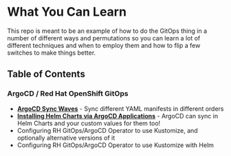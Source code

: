 # What You Can Learn

This repo is meant to be an example of how to do the GitOps thing in a number of different ways and permutations so you can learn a lot of different techniques and when to employ them and how to flip a few switches to make things better.

## Table of Contents

### ArgoCD / Red Hat OpenShift GitOps

- **[ArgoCD Sync Waves](https://github.com/kenmoini/multiverse-of-multicluster-madness/blob/main/rhacm/policy-generators/install-rhacm-operator/manifests/00_namespaces.yml#L7)** - Sync different YAML manifests in different orders
- **[Installing Helm Charts via ArgoCD Applications](https://github.com/kenmoini/multiverse-of-multicluster-madness/tree/main/hub-of-hubs/gitops-apps/reflector-chart-installed)** - ArgoCD can sync in Helm Charts and your custom values for them too!
- Configuring RH GitOps/ArgoCD Operator to use Kustomize, and optionally alternative versions of it
- Configuring RH GitOps/ArgoCD Operator to use Kustomize with Helm
